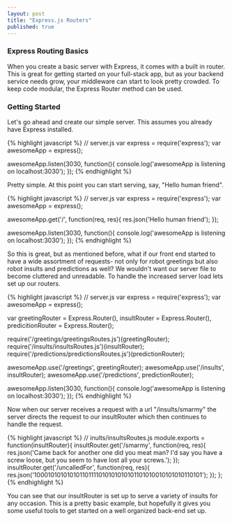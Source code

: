 ```yaml
---
layout: post
title: "Express.js Routers"
published: true
---
```


### Express Routing Basics
When you create a basic server with Express, it comes with a built in router. This is great for getting started on your full-stack app, but as your backend service needs grow, your middleware can start to look pretty crowded. To keep code modular, the Express Router method can be used.

### Getting Started
Let's go ahead and create our simple server. This assumes you already have Express installed.

{% highlight javascript %}
// server.js
var express = require('express');
var awesomeApp = express();

awesomeApp.listen(3030, function(){
  console.log('awesomeApp is listening on localhost:3030');
});
{% endhighlight %}

Pretty simple. At this point you can start serving, say, "Hello human friend".

{% highlight javascript %}
// server.js
var express = require('express');
var awesomeApp = express();

awesomeApp.get('/', function(req, res){
  res.json('Hello human friend');
});

awesomeApp.listen(3030, function(){
  console.log('awesomeApp is listening on localhost:3030');
});
{% endhighlight %}

So this is great, but as mentioned before, what if our front end started to have a wide assortment of requests- not only for robot greetings but also robot insults and predictions as well? We wouldn't want our server file to become cluttered and unreadable. To handle the increased server load lets set up our routers.

{% highlight javascript %}
// server.js
var express = require('express');
var awesomeApp = express();

var greetingRouter = Express.Router(),
    insultRouter = Express.Router(),
    predicitionRouter = Express.Router();

require('/greetings/greetingsRoutes.js')(greetingRouter);
require('/insults/insultsRoutes.js')(insultRouter);
require('/predictions/predictionsRoutes.js')(predictionRouter);

awesomeApp.use('/greetings', greetingRouter);
awesomeApp.use('/insults', insultRouter);
awesomeApp.use('/predictions', predictionRouter);

awesomeApp.listen(3030, function(){
  console.log('awesomeApp is listening on localhost:3030');
});
{% endhighlight %}

Now when our server receives a request with a url "/insults/smarmy" the server directs the request to our insultRouter which then continues to handle the request.

{% highlight javascript %}
// inults/insultsRoutes.js
module.exports = function(insultRouter){
  insultRouter.get('/smarmy', function(req, res){
    res.json('Came back for another one did you meat man? I\'d say you have a screw loose, but you seem to have lost all your screws.');
  });
  insultRouter.get('/uncalledFor', function(req, res){
    res.json('100010101010101101111010101010101101010010101010110101');
  });
};
{% endhighlight %}

You can see that our insultRouter is set up to serve a variety of insults for any occasion. This is a pretty basic example, but hopefully it gives you some useful tools to get started on a well organized back-end set up.

